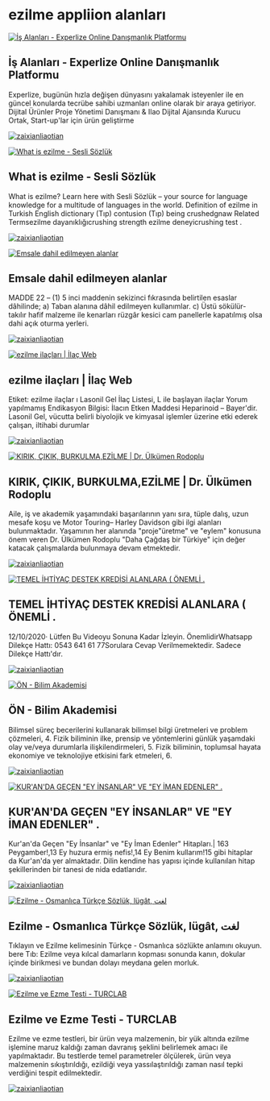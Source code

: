 # ezilme appliion alanları
<a href="https://mnn.zoosnet.net/LR/Chatpre.aspx?id=MNN94995150&p=https://topgrinding.com/" target="_blank">![İş Alanları - Experlize Online Danışmanlık Platformu](https://github.com/technlg/images/blob/main/61.jpg)</a>
## İş Alanları - Experlize Online Danışmanlık Platformu
Experlize, bugünün hızla değişen dünyasını yakalamak isteyenler ile en güncel konularda tecrübe sahibi uzmanları online olarak bir araya getiriyor. Dijital Ürünler Proje Yönetimi Danışmanı & Ilao Dijital Ajansında Kurucu Ortak, Start-up'lar için ürün geliştirme
<a href="https://mnn.zoosnet.net/LR/Chatpre.aspx?id=MNN94995150&p=https://topgrinding.com/" target="_blank"><img src="https://github.com/technlg/images/raw/main/chat11.jpg" alt="zaixianliaotian"/></a><a href="//whatsapp.shibangsoft.com/WhatsApp.php" ><img src="https://github.com/technlg/images/raw/main/chat11.png" alt=""></a>
<a href="https://mnn.zoosnet.net/LR/Chatpre.aspx?id=MNN94995150&p=https://topgrinding.com/" target="_blank">![What is ezilme - Sesli Sözlük](https://github.com/technlg/images/blob/main/60.jpg)</a>
## What is ezilme - Sesli Sözlük
What is ezilme? Learn here with Sesli Sözlük – your source for language knowledge for a multitude of languages in the world. Definition of ezilme in Turkish English dictionary (Tıp) contusion (Tıp) being crushedgnaw Related Termsezilme dayanıklığıcrushing strength ezilme deneyicrushing test .
<a href="https://mnn.zoosnet.net/LR/Chatpre.aspx?id=MNN94995150&p=https://topgrinding.com/" target="_blank"><img src="https://github.com/technlg/images/raw/main/chat11.jpg" alt="zaixianliaotian"/></a><a href="//whatsapp.shibangsoft.com/WhatsApp.php" ><img src="https://github.com/technlg/images/raw/main/chat11.png" alt=""></a>
<a href="https://mnn.zoosnet.net/LR/Chatpre.aspx?id=MNN94995150&p=https://topgrinding.com/" target="_blank">![Emsale dahil edilmeyen alanlar](https://github.com/technlg/images/blob/main/6.jpg)</a>
## Emsale dahil edilmeyen alanlar
MADDE 22 – (1) 5 inci maddenin sekizinci fıkrasında belirtilen esaslar dâhilinde; a) Taban alanına dâhil edilmeyen kullanımlar. c) Üstü sökülür-takılır hafif malzeme ile kenarları rüzgâr kesici cam panellerle kapatılmış olsa dahi açık oturma yerleri.
<a href="https://mnn.zoosnet.net/LR/Chatpre.aspx?id=MNN94995150&p=https://topgrinding.com/" target="_blank"><img src="https://github.com/technlg/images/raw/main/chat11.jpg" alt="zaixianliaotian"/></a><a href="//whatsapp.shibangsoft.com/WhatsApp.php" ><img src="https://github.com/technlg/images/raw/main/chat11.png" alt=""></a>
<a href="https://mnn.zoosnet.net/LR/Chatpre.aspx?id=MNN94995150&p=https://topgrinding.com/" target="_blank">![ezilme ilaçları | İlaç Web](https://github.com/technlg/images/blob/main/36.jpg)</a>
## ezilme ilaçları | İlaç Web
Etiket: ezilme ilaçlar ı Lasonil Gel İlaç Listesi, L ile başlayan ilaçlar Yorum yapılmamış Endikasyon Bilgisi: İlacın Etken Maddesi Heparinoid – Bayer'dir. Lasonil Gel, vücutta belirli biyolojik ve kimyasal işlemler üzerine etki ederek çalışan, iltihabi durumlar 
<a href="https://mnn.zoosnet.net/LR/Chatpre.aspx?id=MNN94995150&p=https://topgrinding.com/" target="_blank"><img src="https://github.com/technlg/images/raw/main/chat11.jpg" alt="zaixianliaotian"/></a><a href="//whatsapp.shibangsoft.com/WhatsApp.php" ><img src="https://github.com/technlg/images/raw/main/chat11.png" alt=""></a>
<a href="https://mnn.zoosnet.net/LR/Chatpre.aspx?id=MNN94995150&p=https://topgrinding.com/" target="_blank">![KIRIK, ÇIKIK, BURKULMA,EZİLME | Dr. Ülkümen Rodoplu](https://github.com/technlg/images/blob/main/13.jpg)</a>
## KIRIK, ÇIKIK, BURKULMA,EZİLME | Dr. Ülkümen Rodoplu
Aile, iş ve akademik yaşamındaki başarılarının yanı sıra, tüple dalış, uzun mesafe koşu ve Motor Touring– Harley Davidson gibi ilgi alanları bulunmaktadır. Yaşamının her alanında "proje"üretme" ve "eylem" konusuna önem veren Dr. Ülkümen Rodoplu "Daha Çağdaş bir Türkiye" için değer katacak çalışmalarda bulunmaya devam etmektedir.
<a href="https://mnn.zoosnet.net/LR/Chatpre.aspx?id=MNN94995150&p=https://topgrinding.com/" target="_blank"><img src="https://github.com/technlg/images/raw/main/chat11.jpg" alt="zaixianliaotian"/></a><a href="//whatsapp.shibangsoft.com/WhatsApp.php" ><img src="https://github.com/technlg/images/raw/main/chat11.png" alt=""></a>
<a href="https://mnn.zoosnet.net/LR/Chatpre.aspx?id=MNN94995150&p=https://topgrinding.com/" target="_blank">![TEMEL İHTİYAÇ DESTEK KREDİSİ ALANLARA ( ÖNEMLİ .](https://github.com/technlg/images/blob/main/9.jpg)</a>
## TEMEL İHTİYAÇ DESTEK KREDİSİ ALANLARA ( ÖNEMLİ .
12/10/2020· Lütfen Bu Videoyu Sonuna Kadar İzleyin. ÖnemlidirWhatsapp Dilekçe Hattı: 0543 641 61 77Sorulara Cevap Verilmemektedir. Sadece Dilekçe Hattı'dır.
<a href="https://mnn.zoosnet.net/LR/Chatpre.aspx?id=MNN94995150&p=https://topgrinding.com/" target="_blank"><img src="https://github.com/technlg/images/raw/main/chat11.jpg" alt="zaixianliaotian"/></a><a href="//whatsapp.shibangsoft.com/WhatsApp.php" ><img src="https://github.com/technlg/images/raw/main/chat11.png" alt=""></a>
<a href="https://mnn.zoosnet.net/LR/Chatpre.aspx?id=MNN94995150&p=https://topgrinding.com/" target="_blank">![ÖN - Bilim Akademisi](https://github.com/technlg/images/blob/main/27.jpg)</a>
## ÖN - Bilim Akademisi
Bilimsel süreç becerilerini kullanarak bilimsel bilgi üretmeleri ve problem çözmeleri, 4. Fizik biliminin ilke, prensip ve yöntemlerini günlük yaşamdaki olay ve/veya durumlarla ilişkilendirmeleri, 5. Fizik biliminin, toplumsal hayata ekonomiye ve teknolojiye etkisini fark etmeleri, 6.
<a href="https://mnn.zoosnet.net/LR/Chatpre.aspx?id=MNN94995150&p=https://topgrinding.com/" target="_blank"><img src="https://github.com/technlg/images/raw/main/chat11.jpg" alt="zaixianliaotian"/></a><a href="//whatsapp.shibangsoft.com/WhatsApp.php" ><img src="https://github.com/technlg/images/raw/main/chat11.png" alt=""></a>
<a href="https://mnn.zoosnet.net/LR/Chatpre.aspx?id=MNN94995150&p=https://topgrinding.com/" target="_blank">![KUR'AN'DA GEÇEN "EY İNSANLAR" VE "EY İMAN EDENLER" .](https://github.com/technlg/images/blob/main/38.jpg)</a>
## KUR'AN'DA GEÇEN "EY İNSANLAR" VE "EY İMAN EDENLER" .
Kur'an'da Geçen "Ey İnsanlar" ve "Ey İman Edenler" Hitapları.| 163 Peygamber!,13 Ey huzura ermiş nefis!,14 Ey Benim kullarım!15 gibi hitaplar da Kur'an'da yer almaktadır. Dilin kendine has yapısı içinde kullanılan hitap şekillerinden bir tanesi de nida edatlarıdır.
<a href="https://mnn.zoosnet.net/LR/Chatpre.aspx?id=MNN94995150&p=https://topgrinding.com/" target="_blank"><img src="https://github.com/technlg/images/raw/main/chat11.jpg" alt="zaixianliaotian"/></a><a href="//whatsapp.shibangsoft.com/WhatsApp.php" ><img src="https://github.com/technlg/images/raw/main/chat11.png" alt=""></a>
<a href="https://mnn.zoosnet.net/LR/Chatpre.aspx?id=MNN94995150&p=https://topgrinding.com/" target="_blank">![Ezilme - Osmanlıca Türkçe Sözlük, lügât, لغت](https://github.com/technlg/images/blob/main/56.jpg)</a>
## Ezilme - Osmanlıca Türkçe Sözlük, lügât, لغت
Tıklayın ve Ezilme kelimesinin Türkçe - Osmanlıca sözlükte anlamını okuyun. bere Tıb: Ezilme veya kılcal damarların kopması sonunda kanın, dokular içinde birikmesi ve bundan dolayı meydana gelen morluk.
<a href="https://mnn.zoosnet.net/LR/Chatpre.aspx?id=MNN94995150&p=https://topgrinding.com/" target="_blank"><img src="https://github.com/technlg/images/raw/main/chat11.jpg" alt="zaixianliaotian"/></a><a href="//whatsapp.shibangsoft.com/WhatsApp.php" ><img src="https://github.com/technlg/images/raw/main/chat11.png" alt=""></a>
<a href="https://mnn.zoosnet.net/LR/Chatpre.aspx?id=MNN94995150&p=https://topgrinding.com/" target="_blank">![Ezilme ve Ezme Testi - TURCLAB](https://github.com/technlg/images/blob/main/55.jpg)</a>
## Ezilme ve Ezme Testi - TURCLAB
Ezilme ve ezme testleri, bir ürün veya malzemenin, bir yük altında ezilme işlemine maruz kaldığı zaman davranış şeklini belirlemek amacı ile yapılmaktadır. Bu testlerde temel parametreler ölçülerek, ürün veya malzemenin sıkıştırıldığı, ezildiği veya yassılaştırıldığı zaman nasıl tepki verdiğini tespit edilmektedir.
<a href="https://mnn.zoosnet.net/LR/Chatpre.aspx?id=MNN94995150&p=https://topgrinding.com/" target="_blank"><img src="https://github.com/technlg/images/raw/main/chat11.jpg" alt="zaixianliaotian"/></a><a href="//whatsapp.shibangsoft.com/WhatsApp.php" ><img src="https://github.com/technlg/images/raw/main/chat11.png" alt=""></a>
